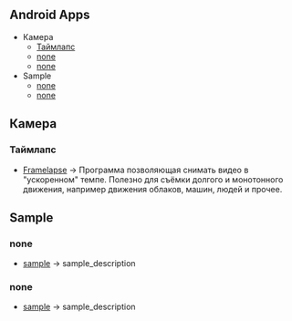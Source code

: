 ## Android Apps
 - Камера
   - [Таймлапс](#таймлапс)
   - [none]()
   - [none]()
 - Sample
   - [none]()
   - [none]()
   
## Камера
### Таймлапс
- [Framelapse](51.15.37.148/files/androidapps/Framelapse+Pro-4.0.apk) -> Программа позволяющая снимать видео в "ускоренном" темпе. Полезно для съёмки долгого и монотонного движения, например движения облаков, машин, людей и прочее.

## Sample
### none
- [sample]() -> sample_description
### none
- [sample]() -> sample_description

